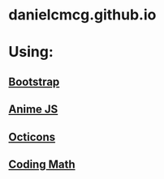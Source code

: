 # danielcmcg.github.io

# Using:
## [Bootstrap](https://getbootstrap.com/)
## [Anime JS](https://animejs.com/)
## [Octicons](https://octicons.github.com/)
## [Coding Math](https://www.youtube.com/channel/UCF6F8LdCSWlRwQm_hfA2bcQ)

